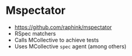 # Mspectator

* https://github.com/raphink/mspectator
* RSpec matchers
* Calls MCollective to achieve tests
* Uses MCollective `spec` agent (among others)
 
